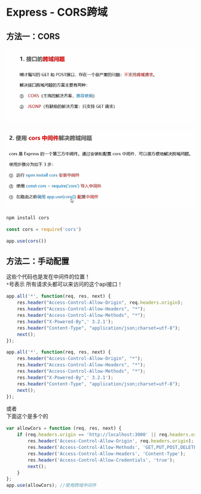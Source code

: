 # Express - CORS跨域

## 方法一：CORS
![图 1](img/f00055fe9548053ecb3ddfb1b4611a1889d9ba9b1abd08c8e97eee051e3a495e.png)  

![图 2](img/1962cf7e801c3327abca5b7ff93f795dc03270a4abffbce2df3ad3bd63f92ec0.png)  


```sh
npm install cors
```
```js
const cors = require('cors')
```
```js
app.use(cors())
```

## 方法二：手动配置
这些个代码也是发在中间件的位置！  
`*`号表示 所有请求头都可以来访问的这个api接口！
```js
app.all('*', function(req, res, next) {
    res.header("Access-Control-Allow-Origin", req.headers.origin);
    res.header("Access-Control-Allow-Headers", "*");
    res.header("Access-Control-Allow-Methods", "*");
    res.header("X-Powered-By",' 3.2.1');
    res.header("Content-Type", "application/json;charset=utf-8");
    next();
});
```
```js
app.all('*', function(req, res, next) {
    res.header("Access-Control-Allow-Origin", "*");
    res.header("Access-Control-Allow-Headers", "*");
    res.header("Access-Control-Allow-Methods", "*");
    res.header("X-Powered-By",' 3.2.1');
    res.header("Content-Type", "application/json;charset=utf-8");
    next();
});
```
或者  
下面这个是多个的
```js
var allowCors = function (req, res, next) {
    if (req.headers.origin == 'http://localhost:3000' || req.headers.origin == 'https://www.cxc.com') {
        res.header('Access-Control-Allow-Origin', req.headers.origin);
        res.header('Access-Control-Allow-Methods', 'GET,PUT,POST,DELETE,OPTIONS');
        res.header('Access-Control-Allow-Headers', 'Content-Type');
        res.header('Access-Control-Allow-Credentials', 'true');
        next();
    }
};
app.use(allowCors); //使用跨域中间件
```
